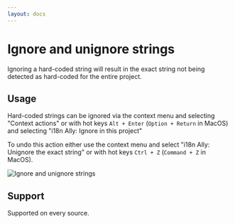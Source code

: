 ```yaml
---
layout: docs
---
```


# Ignore and unignore strings

Ignoring a hard-coded string will result in the exact string not being detected as hard-coded for the entire project.

## Usage

Hard-coded strings can be ignored via the context menu and selecting "Context actions"
or with hot keys `Alt + Enter` (`Option + Return` in MacOS) and selecting "i18n Ally: Ignore in this project"

To undo this action either use the context menu and select "i18n Ally: Unignore the exact string" or with
hot keys `Ctrl + Z` (`Command + Z` in MacOS).

![Ignore and unignore strings](assets/ignore-and-unignore-strings.gif)

## Support

Supported on every source.
